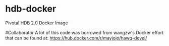 # hdb-docker

Pivotal HDB 2.0 Docker Image



#Collaborator
A lot of this code was borrowed from wangzw's Docker effort that can be found at: https://hub.docker.com/r/mayjojo/hawq-devel/


